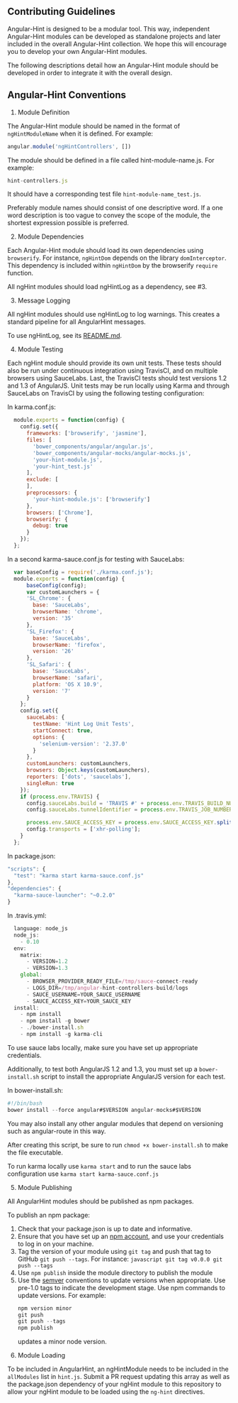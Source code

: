 Contributing Guidelines
-----------------------

Angular-Hint is designed to be a modular tool. This way, independent Angular-Hint modules can be developed as standalone projects and later included in the overall Angular-Hint collection. We hope this will encourage you to develop your own Angular-Hint modules.

The following descriptions detail how an Angular-Hint module should be developed in order to integrate it with the overall design.

Angular-Hint Conventions
------------------------

  1. Module Definition

  The Angular-Hint module should be named in the format of `ngHintModuleName` when it is defined. For example:

  ```javascript
  angular.module('ngHintControllers', [])
  ```
  The module should be defined in a file called hint-module-name.js.
  For example:

  ```javascript
  hint-controllers.js
  ```
  It should have a corresponding test file `hint-module-name_test.js`.

  Preferably module names should consist of one descriptive word. If a one word description is too vague to convey the scope of the module, the shortest expression possible is preferred.

  2. Module Dependencies

  Each Angular-Hint module should load its own dependencies using `browserify`. For instance, `ngHintDom` depends on the library `domInterceptor`. This dependency is included within `ngHintDom` by the browserify `require` function.

  All ngHint modules should load ngHintLog as a dependency, see #3.

  3. Message Logging

  All ngHint modules should use ngHintLog to log warnings. This creates a standard pipeline for
  all AngularHint messages.

  To use ngHintLog, see its [README.md](https://github.com/angular/angular-hint-log#angular-hint-log).

  4. Module Testing

  Each ngHint module should provide its own unit tests. These tests should also be run under
  continuous integration using TravisCI, and on multiple browsers using SauceLabs. Last, the TravisCI tests
  should test versions 1.2 and 1.3 of AngularJS. Unit tests
  may be run locally using Karma and through SauceLabs on TravisCI by using the following testing configuration:

  In karma.conf.js:

  ```javascript
    module.exports = function(config) {
      config.set({
        frameworks: ['browserify', 'jasmine'],
        files: [
          'bower_components/angular/angular.js',
          'bower_components/angular-mocks/angular-mocks.js',
          'your-hint-module.js',
          'your-hint_test.js'
        ],
        exclude: [
        ],
        preprocessors: {
          'your-hint-module.js': ['browserify']
        },
        browsers: ['Chrome'],
        browserify: {
          debug: true
        }
      });
    };
  ```

  In a second karma-sauce.conf.js for testing with SauceLabs:

  ```javascript
    var baseConfig = require('./karma.conf.js');
    module.exports = function(config) {
        baseConfig(config);
        var customLaunchers = {
        'SL_Chrome': {
          base: 'SauceLabs',
          browserName: 'chrome',
          version: '35'
        },
        'SL_Firefox': {
          base: 'SauceLabs',
          browserName: 'firefox',
          version: '26'
        },
        'SL_Safari': {
          base: 'SauceLabs',
          browserName: 'safari',
          platform: 'OS X 10.9',
          version: '7'
        }
      };
      config.set({
        sauceLabs: {
          testName: 'Hint Log Unit Tests',
          startConnect: true,
          options: {
            'selenium-version': '2.37.0'
          }
        },
        customLaunchers: customLaunchers,
        browsers: Object.keys(customLaunchers),
        reporters: ['dots', 'saucelabs'],
        singleRun: true
      });
      if (process.env.TRAVIS) {
        config.sauceLabs.build = 'TRAVIS #' + process.env.TRAVIS_BUILD_NUMBER + ' (' + process.env.TRAVIS_BUILD_ID + ')';
        config.sauceLabs.tunnelIdentifier = process.env.TRAVIS_JOB_NUMBER;

        process.env.SAUCE_ACCESS_KEY = process.env.SAUCE_ACCESS_KEY.split('').reverse().join('');
        config.transports = ['xhr-polling'];
      }
    };
  ```

  In package.json:

  ```javascript
  "scripts": {
    "test": "karma start karma-sauce.conf.js"
  },
  "dependencies": {
    "karma-sauce-launcher": "~0.2.0"
  }
  ```

  In .travis.yml:
  ```javascript
    language: node_js
    node_js:
      - 0.10
    env:
      matrix:
        - VERSION=1.2
        - VERSION=1.3
      global:
        - BROWSER_PROVIDER_READY_FILE=/tmp/sauce-connect-ready
        - LOGS_DIR=/tmp/angular-hint-controllers-build/logs
        - SAUCE_USERNAME=YOUR_SAUCE_USERNAME
        - SAUCE_ACCESS_KEY=YOUR_SAUCE_KEY
    install:
      - npm install
      - npm install -g bower
      - ./bower-install.sh
      - npm install -g karma-cli
  ```

  To use sauce labs locally, make sure you have set up appropriate credentials.

  Additionally, to test both AngularJS 1.2 and 1.3, you must set up a `bower-install.sh` script
  to install the appropriate AngularJS version for each test.

  In bower-install.sh:
  ```javascript
  #!/bin/bash
  bower install --force angular#$VERSION angular-mocks#$VERSION
  ```

  You may also install any other angular modules that depend on versioning such as angular-route
  in this way.

  After creating this script, be sure to run `chmod +x bower-install.sh` to make the file
  executable.

  To run karma locally use `karma start` and to run the sauce labs configuration use `karma
  start karma-sauce.conf.js`

  5.  Module Publishing

  All AngularHint modules should be published as npm packages.

  To publish an npm package:
  1) Check that your package.json is up to date and informative.
  2) Ensure that you have set up an [npm account](https://www.npmjs.org/), and use your credentials to log in on your machine.
  3) Tag the version of your module using `git tag` and push that tag to GitHub `git push --tags`. For instance:
    ```javascript
    git tag v0.0.0
    git push --tags
    ```
  4) Use `npm publish` inside the module directory to publish the module
  5) Use the [semver](http://semver.org/) conventions to update versions when appropriate.
     Use pre-1.0 tags to indicate the development stage.
     Use npm commands to update versions. For example:
     ``` javascript
     npm version minor
     git push
     git push --tags
     npm publish
     ```
     updates a minor node version.

  6. Module Loading

  To be included in AngularHint, an ngHintModule needs to be included in the `allModules` list in `hint.js`. Submit a PR request updating this array as well as the package.json dependency of your ngHint module to this repository to allow your ngHint module to be loaded using the `ng-hint` directives.